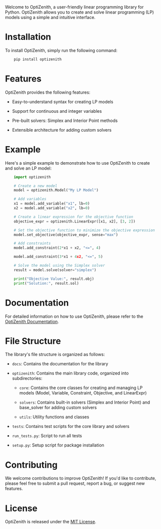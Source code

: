 Welcome to OptiZenith, a user-friendly linear programming library for
Python. OptiZenith allows you to create and solve linear programming
(LP) models using a simple and intuitive interface.

Installation
============

To install OptiZenith, simply run the following command:
```bash
    pip install optizenith
```

Features
========

OptiZenith provides the following features:

-   Easy-to-understand syntax for creating LP models

-   Support for continuous and integer variables

-   Pre-built solvers: Simplex and Interior Point methods

-   Extensible architecture for adding custom solvers

Example
=======

Here's a simple example to demonstrate how to use OptiZenith to create
and solve an LP model:
```python
    import optizenith

    # Create a new model
    model = optizenith.Model("My LP Model")

    # Add variables
    x1 = model.add_variable("x1", lb=0)
    x2 = model.add_variable("x2", lb=0)

    # Create a linear expression for the objective function
    objective_expr = optizenith.LinearExpr([x1, x2], [3, 2])

    # Set the objective function to minimize the objective expression
    model.set_objective(objective_expr, sense="max")

    # Add constraints
    model.add_constraint(2*x1 + x2, "<=", 4)

    model.add_constraint(3*x1 + 4x2, "<=", 5)

    # Solve the model using the Simplex solver
    result = model.solve(solver="simplex")

    print("Objective Value:", result.obj)
    print("Solution:", result.sol)
```

Documentation
=============

For detailed information on how to use OptiZenith, please refer to the
[OptiZenith Documentation](./docs/optizenith.html).

File Structure
==============

The library's file structure is organized as follows:

-   `docs`: Contains the documentation for the library

-   `optizenith`: Contains the main library code, organized into
    subdirectories:

    -   `core`: Contains the core classes for creating and managing LP
        models (Model, Variable, Constraint, Objective, and LinearExpr)

    -   `solvers`: Contains built-in solvers (Simplex and Interior
        Point) and base\_solver for adding custom solvers

    -   `utils`: Utility functions and classes

-   `tests`: Contains test scripts for the core library and solvers

-   `run_tests.py`: Script to run all tests

-   `setup.py`: Setup script for package installation

Contributing
============

We welcome contributions to improve OptiZenith! If you'd like to
contribute, please feel free to submit a pull request, report a bug, or
suggest new features.

License
=======

OptiZenith is released under the [MIT License](./LICENSE).
